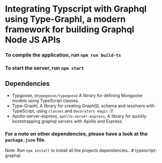 # Integrating Typscript with Graphql using Type-Graphl, a modern framework for building Graphql Node JS APIs

### To compile the application, run `npm run build-ts`

### To start the server, run `npm start`

## Dependencies

 - Typgoose, `@typegoose/typegoose`  A library for defining Mongoose models using TypeScript classes.
 - Type-Graphl, A library for creating GraphQL schema and resolvers with TypeScript, using `classes` and `decorators magic` :)!
 - Apollo-server-express, `apollo-server-express`, A library for quickly bootstrapping graphql servers with Apollo and Express
  

  ### For a note on other dependencies, please have a look at the `package.json` file. 


  Note: Run `npm install` to install all the projects dependencies...# typescript-graphql
